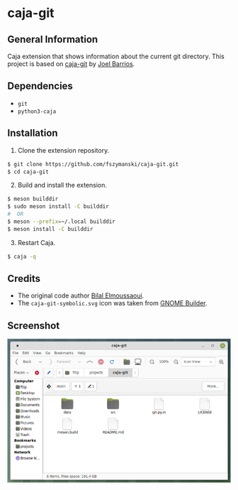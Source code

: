 # caja-git

## General Information
Caja extension that shows information about the current git directory. This project is based on [caja-git](https://github.com/darkshram/caja-git) by [Joel Barrios](https://github.com/darkshram).

## Dependencies
- `git`
- `python3-caja`

## Installation
1. Clone the extension repository.
```sh
$ git clone https://github.com/fszymanski/caja-git.git
$ cd caja-git
```
2. Build and install the extension.
```sh
$ meson builddir
$ sudo meson install -C builddir
#  OR
$ meson --prefix=~/.local builddir
$ meson install -C builddir
```
3. Restart Caja.
```sh
$ caja -q
```

## Credits
- The original code author [Bilal Elmoussaoui](https://github.com/bilelmoussaoui).
- The `caja-git-symbolic.svg` icon was taken from [GNOME Builder](https://wiki.gnome.org/Apps/Builder).

## Screenshot
![](assets/screenshot.png?raw=true "Caja main window")
